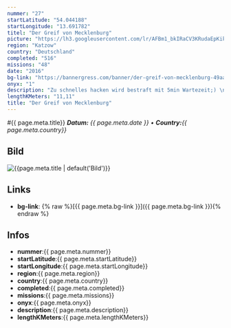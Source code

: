 ```yaml
---
nummer: "27"
startLatitude: "54.044188"
startLongitude: "13.691782"
titel: "Der Greif von Mecklenburg"
picture: "https://lh3.googleusercontent.com/lr/AFBm1_bkIRaCV3KRudaEpKikhEBcTLRWP6cRZ0pXHrHy3mrZutCF7o7Brd5r29RNlwy-iASa-nNuKYISmMQGPXTN4x8BkDxauzO-dod2M5YPdWnlSnnGDVZ8wI7ZIBqnawFoB8d5M72MH-EokGV27wdDm6wf7l3bVPQZC4d4FBQpftyKsU5WuBL5D_twWWPekaNm4M6gDpufVnTnLCgW9Tdi9CKb_f4wJ7z9MO-cy35QfaVQy8DXSHA46h3TcfioQz2AZEmZ0gkxb83q_2_QOfFic2OgWN8OEHeWdvLBLBdrDC1oXVcN3QZ7TbFWoEFSQ2zXmUcA6k2ki-E4KzSTMne75XtVZgWw0NUrlLoxpUKs6o1BCF0hNuHS1z8Yl3Gg_DwPmIWsgJg-LW1HZPkrEkU3ub2dPuVO8DOLAEk3TjdxoMjQZBtdgVTgLxbCANmsBXyUhtBgSxBbee2P-yQM0mZD7x5u3QMtZ4cJ-Kosvmw32SiRy_7nTRxQp9GSkXdIGZe9H5HX0rTzw7uUhi3gULag-jwrZaUCkgExEmbh6a5efPF7c6Z6Ms7Fn9INj4PnLDCaC7lGwmRtHDnX0R2vP4oY42E4Ag73qWbcIUsZR4ExxgWM0pl1XXDlxVgemQm3tVnk-uef_sqO2jxF9oJfTuQ38sJ6I0OZUPhg6gvI02K46qZ-dSzJTl9vFlOt725AzG_egOTaFkb24mqYocWihJ7P_DzNhYqjugw-eT2A_uSCuu9S1jsmVVhc7kJzS6BiOzQ7ffkLPDcP_ocDbwTN1mjiT3mDg2zoTCR8HrOUVL0KIv6V5igAE4f0s-l53kX8_H7_nn-IWP2OldFr7GeBA9R4qWF1ZYKRiqZ6KScA"
region: "Katzow"
country: "Deutschland"
completed: "516"
missions: "48"
date: "2016"
bg-link: "https://bannergress.com/banner/der-greif-von-mecklenburg-49aa"
onyx: "1"
description: "Zu schnelles hacken wird bestraft mit 5min Wartezeit;) \nsolltet ihr zu schnell gehackt haben kann es zum Schluss des Mosaik knapp werden. Genügend Multihacks wären von Vorteil. Viel Spaß -o)"
lengthKMeters: "11,11"
title: "Der Greif von Mecklenburg"
---
```


#{{ page.meta.title}}
_**Datum:** {{ page.meta.date }} • **Country:**{{ page.meta.country}}_

## Bild
![{{page.meta.title | default('Bild')}}]({{page.meta.picture}})

## Links
- **bg-link**: {% raw %}[{{ page.meta.bg-link }}]({{ page.meta.bg-link }}){% endraw %}

## Infos
- **nummer**:{{ page.meta.nummer}}
- **startLatitude**:{{ page.meta.startLatitude}}
- **startLongitude**:{{ page.meta.startLongitude}}
- **region**:{{ page.meta.region}}
- **country**:{{ page.meta.country}}
- **completed**:{{ page.meta.completed}}
- **missions**:{{ page.meta.missions}}
- **onyx**:{{ page.meta.onyx}}
- **description**:{{ page.meta.description}}
- **lengthKMeters**:{{ page.meta.lengthKMeters}}

